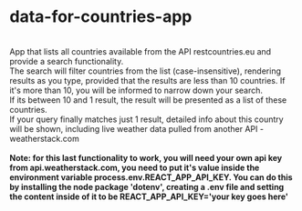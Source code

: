 # data-for-countries-app
<br>
App that lists all countries available from the API restcountries.eu and provide a search functionality.<br>
The search will filter countries from the list (case-insensitive), rendering results as you type, provided that the results are less than 10 countries. If it's more than 10, you will be informed to narrow down your search.<br>
If its between 10 and 1 result, the result will be presented as a list of these countries.<br>
If your query finally matches just 1 result, detailed info about this country will be shown, including live weather data pulled from another API - weatherstack.com<br>
<br>
<b>Note: for this last functionality to work, you will need your own api key from api.weatherstack.com, you need to put it's value inside the environment variable process.env.REACT_APP_API_KEY.
You can do this by installing the node package 'dotenv', creating a .env file and setting the content inside of it to be
REACT_APP_API_KEY='your key goes here'</b>
